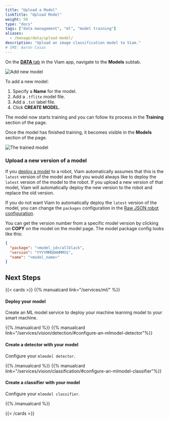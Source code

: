 ```yaml
---
title: "Upload a Model"
linkTitle: "Upload Model"
weight: 50
type: "docs"
tags: ["data management", "ml", "model training"]
aliases:
  - /manage/data/upload-model/
description: "Upload an image classification model to Viam."
# SME: Aaron Casas
---
```


On the [**DATA** tab](https://app.viam.com/data/view) in the Viam app, navigate to the **Models** subtab.

![Add new model](/manage/ml/add-new-model.png)

To add a new model:

1. Specify a **Name** for the model.
2. Add a `.tflite` model file.
3. Add a `.txt` label file.
4. Click **CREATE MODEL**.

The model now starts training and you can follow its process in the **Training** section of the page.

Once the model has finished training, it becomes visible in the **Models** section of the page.

![The trained model](/manage/ml/stars-model.png)

### Upload a new version of a model

If you [deploy a model](/services/ml/) to a robot, Viam automatically assumes that this is the `latest` version of the model and that you would always like to deploy the `latest` version of the model to the robot.
If you upload a new version of that model, Viam will automatically deploy the new version to the robot and replace the old version.

If you do not want Viam to automatically deploy the `latest` version of the model, you can change the `packages` configuration in the [Raw JSON robot configuration](/manage/configuration/#the-config-tab).

You can get the version number from a specific model version by clicking on **COPY** on the model on the model page.
The model package config looks like this:

```json
{
  "package": "<model_id>/allblack",
  "version": "YYYYMMDDHHMMSS",
  "name": "<model_name>"
}
```

## Next Steps

{{< cards >}}
{{% manualcard link="/services/ml/" %}}

<h4>Deploy your model</h4>

Create an ML model service to deploy your machine learning model to your smart machine.

{{% /manualcard %}}
{{% manualcard link="/services/vision/detection/#configure-an-mlmodel-detector"%}}

<h4>Create a detector with your model</h4>

Configure your `mlmodel detector`.

{{% /manualcard %}}
{{% manualcard link="/services/vision/classification/#configure-an-mlmodel-classifier"%}}

<h4>Create a classifier with your model</h4>

Configure your `mlmodel classifier`.

{{% /manualcard %}}

{{< /cards >}}
